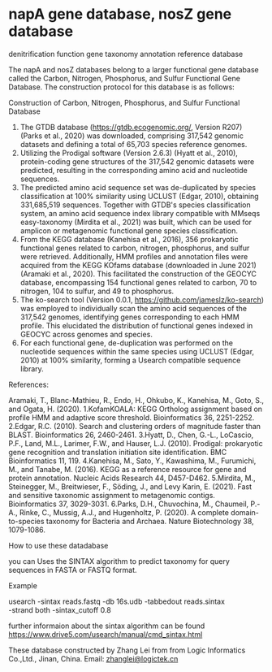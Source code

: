 # napA gene database, nosZ gene database
denitrification function gene taxonomy annotation reference database

The napA and nosZ databases belong to a larger functional gene database called the Carbon, Nitrogen, Phosphorus, and Sulfur Functional Gene Database. The construction protocol for this database is as follows:

Construction of Carbon, Nitrogen, Phosphorus, and Sulfur Functional Database

1. The GTDB database (https://gtdb.ecogenomic.org/, Version R207) (Parks et al., 2020) was downloaded, comprising 317,542 genomic datasets and defining a total of 65,703 species reference genomes.
2. Utilizing the Prodigal software (Version 2.6.3) (Hyatt et al., 2010), protein-coding gene structures of the 317,542 genomic datasets were predicted, resulting in the corresponding amino acid and nucleotide sequences.
3. The predicted amino acid sequence set was de-duplicated by species classification at 100% similarity using UCLUST (Edgar, 2010), obtaining 331,685,519 sequences. Together with GTDB's species classification system, an amino acid sequence index library compatible with MMseqs easy-taxonomy (Mirdita et al., 2021) was built, which can be used for amplicon or metagenomic functional gene species classification.
4. From the KEGG database (Kanehisa et al., 2016), 356 prokaryotic functional genes related to carbon, nitrogen, phosphorus, and sulfur were retrieved. Additionally, HMM profiles and annotation files were acquired from the KEGG KOfams database (downloaded in June 2021) (Aramaki et al., 2020). This facilitated the construction of the GEOCYC database, encompassing 154 functional genes related to carbon, 70 to nitrogen, 104 to sulfur, and 49 to phosphorus.
5. The ko-search tool (Version 0.0.1, https://github.com/jameslz/ko-search) was employed to individually scan the amino acid sequences of the 317,542 genomes, identifying genes corresponding to each HMM profile. This elucidated the distribution of functional genes indexed in GEOCYC across genomes and species.
6. For each functional gene, de-duplication was performed on the nucleotide sequences within the same species using UCLUST (Edgar, 2010) at 100% similarity, forming a Usearch compatible sequence library.
   
References:

Aramaki, T., Blanc-Mathieu, R., Endo, H., Ohkubo, K., Kanehisa, M., Goto, S., and Ogata, H. (2020). 
1.KofamKOALA: KEGG Ortholog assignment based on profile HMM and adaptive score threshold. Bioinformatics 36, 2251-2252.
2.Edgar, R.C. (2010). Search and clustering orders of magnitude faster than BLAST. Bioinformatics 26, 2460-2461.
3.Hyatt, D., Chen, G.-L., LoCascio, P.F., Land, M.L., Larimer, F.W., and Hauser, L.J. (2010). Prodigal: prokaryotic gene recognition and translation initiation site identification. BMC Bioinformatics 11, 119.
4.Kanehisa, M., Sato, Y., Kawashima, M., Furumichi, M., and Tanabe, M. (2016). KEGG as a reference resource for gene and protein annotation. Nucleic Acids Research 44, D457-D462.
5.Mirdita, M., Steinegger, M., Breitwieser, F., Söding, J., and Levy Karin, E. (2021). Fast and sensitive taxonomic assignment to metagenomic contigs. Bioinformatics 37, 3029-3031.
6.Parks, D.H., Chuvochina, M., Chaumeil, P.-A., Rinke, C., Mussig, A.J., and Hugenholtz, P. (2020). A complete domain-to-species taxonomy for Bacteria and Archaea. Nature Biotechnology 38, 1079-1086.




How to use these datadabase

you can Uses the SINTAX algorithm to predict taxonomy for query sequences  in FASTA or FASTQ format.

Example

usearch -sintax reads.fastq -db 16s.udb -tabbedout reads.sintax \
  -strand both -sintax_cutoff 0.8

  further informaion about the sintax algorithm can be found https://www.drive5.com/usearch/manual/cmd_sintax.html


These database constructed by Zhang Lei from from Logic Informatics Co.,Ltd., Jinan, China. Email: zhanglei@logictek.cn

  
